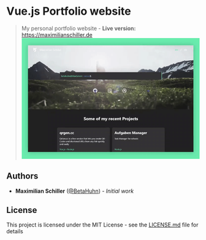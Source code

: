 # Vue.js Portfolio website
> My personal portfolio website - **Live version:** https://maximilianschiller.de
![preview gif](demo.gif)

## Authors
* **Maximilian Schiller** ([@BetaHuhn](https://github.com/BetaHuhn)) - *Initial work*

## License

This project is licensed under the MIT License - see the [LICENSE.md](LICENSE.md) file for details


